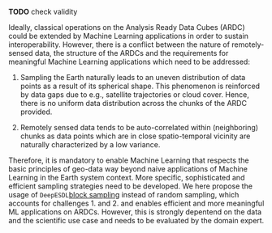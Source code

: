 
**TODO** check validity

Ideally, classical operations on the Analysis Ready Data Cubes (ARDC) could be extended by Machine Learning applications in order to sustain interoperability.
However, there is a conflict between the nature of remotely-sensed data, the structure of the ARDCs and the requirements for meaningful Machine Learning applications which need to be addressed:

1. Sampling the Earth naturally leads to an uneven distribution of data points as a result of its spherical shape.
   This phenomenon is reinforced by data gaps due to e.g., satellite trajectories or cloud cover. Hence, there is no uniform data distribution across the chunks of the ARDC provided.

2. Remotely sensed data tends to be auto-correlated within (neighboring) chunks as data points which are in close spatio-temporal vicinity are naturally characterized by a low variance.

Therefore, it is mandatory to enable Machine Learning that respects the basic principles of geo-data way beyond naive applications of Machine Learning in the Earth system context.
More specific, sophisticated and efficient sampling strategies need to be developed. We here propose the usage of `DeepESDL`[block sampling](https://github.com/deepesdl/deepesdl-doc/blob/anja-xxx-ml_toolkit/docs/ml-toolkit/example.md#block-sampling) instead of random sampling, which accounts for
challenges 1. and 2. and enables efficient and more meaningful ML applications on ARDCs. However, this is strongly depentend on the data and the scientific use case and needs to be evaluated by the domain expert.
